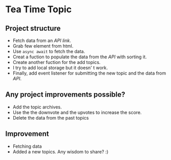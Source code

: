 # Tea Time Topic

## Project structure
- Fetch data from an *API link*.
- Grab few element from html.
- Use `async await` to fetch the data.
- Creat a fuction to populate the data from the *API* with sorting it.
- Create another fuction for the add topics.
- I try to add local storage but it doesn' t work.
- Finally, add event listener for submitting the new topic and the data from *API*.

## Any project improvements possible?
- Add the topic archives.
- Use the the downvote and the upvotes to increase the score.
- Delete the data from the past topics

## Improvement
- Fetching data
- Added a new topics.
Any wisdom to share? :)
